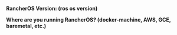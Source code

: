 **RancherOS Version: (ros os version)**

**Where are you running RancherOS? (docker-machine, AWS, GCE, baremetal, etc.)**


